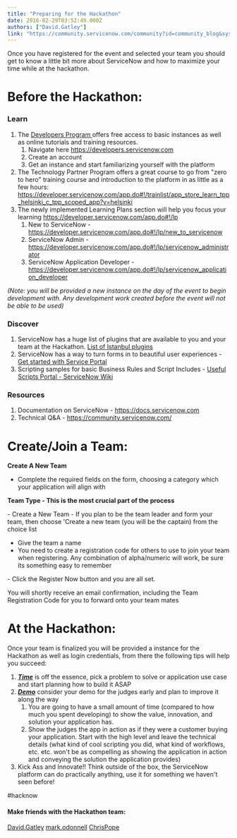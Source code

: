 ```yaml
---
title: "Preparing for the Hackathon"
date: 2016-02-29T03:52:49.000Z
authors: ["David.Gatley"]
link: "https://community.servicenow.com/community?id=community_blog&sys_id=6e6dea29dbd0dbc01dcaf3231f9619e6"
---
```

<p>Once you have registered for the event and selected your team you should get to know a little bit more about ServiceNow and how to maximize your time while at the hackathon.</p><p></p><h1>Before the Hackathon:</h1><h3>Learn</h3><ol><li>The <a title="velopers.servicenow.com/" href="http://developers.servicenow.com/">Developers Program </a>offers free access to basic instances as well as online tutorials and training resources.<ol><li>Navigate here <a _jive_internal="true" href="/community?id=community_question&sys_id=aee303e5dbd8dbc01dcaf3231f9619ce" title="https://community.servicenow.com/thread/215185">https://developers.servicenow.com</a></li><li>Create an account</li><li>Get an instance and start familiarizing yourself with the platform</li></ol></li><li>The Technology Partner Program offers a great course to go from "zero to hero" training course and introduction to the platform in as little as a few hours: <a href="https://developer.servicenow.com/app.do#!/trainlist/app_store_learn_tpp_helsinki_c_tpp_scoped_app?v=helsinki" title="https://developer.servicenow.com/app.do#!/trainlist/app_store_learn_tpp_helsinki_c_tpp_scoped_app?v=helsinki">https://developer.servicenow.com/app.do#!/trainlist/app_store_learn_tpp_helsinki_c_tpp_scoped_app?v=helsinki</a></li><li>The newly implemented Learning Plans section will help you focus your learning <a href="https://developer.servicenow.com/app.do#!/lp" title="https://developer.servicenow.com/app.do#!/lp">https://developer.servicenow.com/app.do#!/lp</a> <ol><li>New to ServiceNow - <a href="https://developer.servicenow.com/app.do#!/lp/new_to_servicenow" title="https://developer.servicenow.com/app.do#!/lp/new_to_servicenow">https://developer.servicenow.com/app.do#!/lp/new_to_servicenow</a> </li><li>ServiceNow Admin - <a href="https://developer.servicenow.com/app.do#!/lp/servicenow_administrator" title="https://developer.servicenow.com/app.do#!/lp/servicenow_administrator">https://developer.servicenow.com/app.do#!/lp/servicenow_administrator</a> </li><li>ServiceNow Application Developer - <a href="https://developer.servicenow.com/app.do#!/lp/servicenow_application_developer" title="https://developer.servicenow.com/app.do#!/lp/servicenow_application_developer">https://developer.servicenow.com/app.do#!/lp/servicenow_application_developer</a> </li></ol></li></ol><p><em>(Note: you will be provided a new instance on the day of the event to begin development with. Any development work created before the event will not be able to be used)</em></p><h3>Discover</h3><ol><li>ServiceNow has a huge list of plugins that are available to you and your team at the Hackathon. <a href="https://docs.servicenow.com/bundle/istanbul-servicenow-platform/page/administer/plugins/reference/istanbul-list-of-plugins.html" title="https://docs.servicenow.com/bundle/istanbul-servicenow-platform/page/administer/plugins/reference/istanbul-list-of-plugins.html">List of Istanbul plugins</a>   <a href="https://wiki.servicenow.com/?title=List_of_Plugins" title="https://wiki.servicenow.com/?title=List_of_Plugins"><br/></a></li><li>ServiceNow has a way to turn forms in to beautiful user experiences - <a href="https://docs.servicenow.com/bundle/istanbul-servicenow-platform/page/build/service-portal/concept/c_QuickStart.html" title="https://docs.servicenow.com/bundle/istanbul-servicenow-platform/page/build/service-portal/concept/c_QuickStart.html">Get started with Service Portal</a></li><li>Scripting samples for basic Business Rules and Script Includes - <a href="http://wiki.servicenow.com/index.php?title=Useful_Scripts_Portal#gsc.tab=0" title="http://wiki.servicenow.com/index.php?title=Useful_Scripts_Portal#gsc.tab=0">Useful Scripts Portal - ServiceNow Wiki</a></li></ol><h3>Resources</h3><ol><li>Documentation on ServiceNow - <a href="https://docs.servicenow.com/" title="https://docs.servicenow.com">https://docs.servicenow.com</a></li><li>Technical Q&amp;A - <a _jive_internal="true" href="/" title="https://community.servicenow.com/">https://community.servicenow.com/</a></li></ol><h1></h1><h1>Create/Join a Team:</h1><p class="p1"><span class="s1"><strong>Create A New Team</strong></span></p><ul><li><span class="s1">Complete the required fields on the form, choosing a category which your application will align with</span></li></ul><p class="p2"><span class="s1"><strong>Team Type - This is the most crucial part of the proces</strong></span><span class="s3"><strong>s</strong></span></p><p class="p1"><span class="s1">- Create a New Team - If you plan to be the team leader and form your team, then choose 'Create a new team (you will be the captain) from the choice list</span></p><ul><li><span class="s1">Give the team a name </span></li><li><span class="s1">You need to create a registration code for others to use to join your team when registering. Any combination of alpha/numeric will work, be sure its something easy to remember</span></li></ul><p class="p1"><span class="s1">- Click the Register Now button and you are all set.</span></p><p class="p1"><span class="s1">You will shortly receive an email confirmation, including the Team Registration Code for you to forward onto your team mates</span></p><p></p><h1>At the Hackathon:</h1><p>Once your team is finalized you will be provided a instance for the Hackathon as well as login credentials, from there the following tips will help you succeed:</p><ol><li><span style="text-decoration: underline;"><em><strong>Time</strong></em></span> is off the essence, pick a problem to solve or application use case and start planning how to build it ASAP</li><li><span style="text-decoration: underline;"><em><strong>Demo</strong></em></span> consider your demo for the judges early and plan to improve it along the way<ol><li>You are going to have a small amount of time (compared to how much you spent developing) to show the value, innovation, and solution your application has.</li><li>Show the judges the app in action as if they were a customer buying your application. Start with the high level and leave the technical details (what kind of cool scripting you did, what kind of workflows, etc. etc. won't be as compelling as showing the application in action and conveying the solution the application provides)</li></ol></li><li>Kick Ass and Innovate!! Think outside of the box, the ServiceNow platform can do practically anything, use it for something we haven't seen before!</li></ol><p></p><p>#hacknow</p><p></p><h4>Make friends with the Hackathon team:</h4><p><a title="David.Gatley" __default_attr="10446" __jive_macro_name="user" class="jive_macro jive_macro_user" data-orig-content="David.Gatley" data-renderedposition="1104.3125_8_99_16" href="/community?id=community_user_profile&user=dc229e25dbd81fc09c9ffb651f9619cf">David.Gatley</a> <a title="mark.odonnell" __default_attr="2231" __jive_macro_name="user" class="jive_macro jive_macro_user" data-orig-content="mark.odonnell" data-renderedposition="1104.3125_110.734375_108_16" href="/community?id=community_user_profile&user=766ece29dbd41fc09c9ffb651f961932">mark.odonnell</a> <a title="ChrisPope" __default_attr="6290" __jive_macro_name="user" class="jive_macro jive_macro_user" data-orig-content="ChrisPope" data-renderedposition="1104.3125_222.578125_84_16" href="/community?id=community_user_profile&user=a9f016a1db981fc09c9ffb651f961956">ChrisPope</a></p>